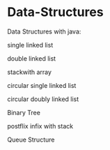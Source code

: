 # Data-Structures
Data Structures with java:

single linked list

double linked list

stackwith array

circular single linked list

circular doubly linked list

Binary Tree

postflix infix with stack

Queue Structure

